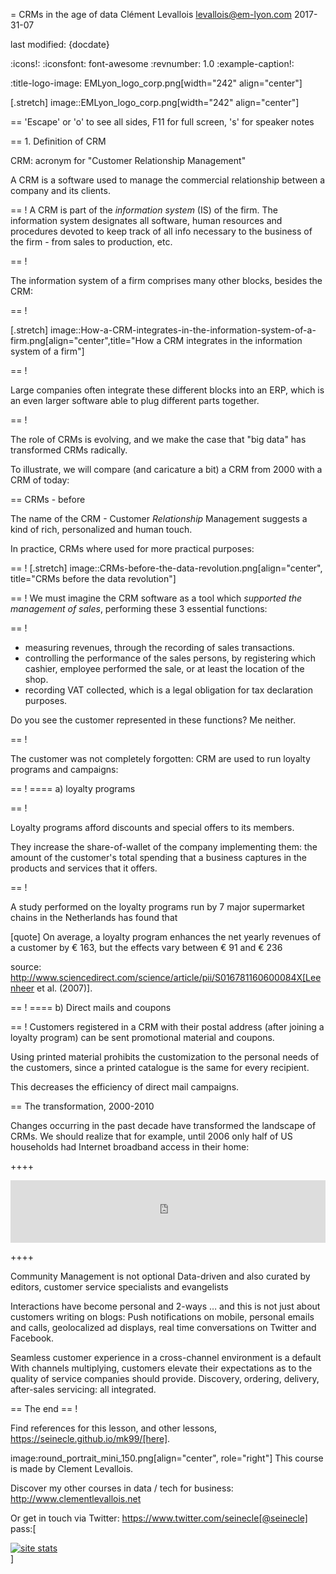 = CRMs in the age of data
Clément Levallois <levallois@em-lyon.com>
2017-31-07

last modified: {docdate}

:icons!:
:iconsfont:   font-awesome
:revnumber: 1.0
:example-caption!:

:title-logo-image: EMLyon_logo_corp.png[width="242" align="center"]

[.stretch]
image::EMLyon_logo_corp.png[width="242" align="center"]


==  'Escape' or 'o' to see all sides, F11 for full screen, 's' for speaker notes


==  1. Definition of CRM

CRM: acronym for "Customer Relationship Management"

A CRM is a software used to manage the commercial relationship between a company and its clients.

==  !
A CRM is part of the *information system* (IS) of the firm. The information system designates all software, human resources and procedures devoted to keep track of all info necessary to the business of the firm - from sales to production, etc.

==  !

The information system of a firm comprises many other blocks, besides the CRM:

==  !

[.stretch]
image::How-a-CRM-integrates-in-the-information-system-of-a-firm.png[align="center",title="How a CRM integrates in the information system of a firm"]


==  !

Large companies often integrate these different blocks into an ERP, which is an even larger software able to plug different parts together.

==  !

The role of CRMs is evolving, and we make the case that "big data" has transformed CRMs radically.

To illustrate, we will compare (and caricature a bit) a CRM from 2000 with a CRM of today:

==  CRMs - before

The name of the CRM - Customer *Relationship* Management suggests a kind of rich, personalized and human touch.

In practice, CRMs where used for more practical purposes:

==  !
[.stretch]
image::CRMs-before-the-data-revolution.png[align="center", title="CRMs before the data revolution"]


==  !
We must imagine the CRM software as a tool which *supported the management of sales*, performing these 3 essential functions:

==  !
- measuring revenues, through the recording of sales transactions.
- controlling the performance of the sales persons, by registering which cashier, employee performed the sale, or at least the location of the shop.
- recording VAT collected, which is a legal obligation for tax declaration purposes.

Do you see the customer represented in these functions? Me neither.

==  !

The customer was not completely forgotten: CRM are used to run loyalty programs and campaigns:

==  !
==== a) loyalty programs

==  !

Loyalty programs afford discounts and special offers to its members.

They increase the share-of-wallet of the company implementing them: the amount of the customer's total spending that a business captures in the products and services that it offers.

==  !

A study performed on the loyalty programs run by 7 major supermarket chains in the Netherlands has found that

[quote]
On average, a loyalty program enhances the net yearly revenues of a customer by € 163, but the effects vary between € 91 and € 236

source: http://www.sciencedirect.com/science/article/pii/S016781160600084X[Leenheer et al. (2007)].

==  !
==== b) Direct mails and coupons

==  !
Customers registered in a CRM with their postal address (after joining a loyalty program) can be sent promotional material and coupons.

Using printed material prohibits the customization to the personal needs of the customers, since a printed catalogue is the same for every recipient.

This decreases the efficiency of direct mail campaigns.

==  The transformation, 2000-2010

Changes occurring in the past decade have transformed the landscape of CRMs. We should realize that for example, until 2006 only half of US households had Internet broadband access in their home:

++++
<iframe src="http://www.pewinternet.org/chart/home-broadband-use/iframe/" id="pew17070" scrolling="no" width="100%" height="100px" frameborder="0"></iframe>

<script type='text/javascript'id='pew-iframe'>(function(){function async_load(){var s=document.createElement('script');s.type='text/javascript';s.async=true;s.src='http://www.pewinternet.org/wp-content/plugins/pew-scripts/js/iframeResizer.min.js';s.onload=s.onreadystatechange=function(){var rs=this.readyState;try{iFrameResize([],'iframe#pew17070')}catch(e){}};var embedder=document.getElementById('pew-iframe');embedder.parentNode.insertBefore(s,embedder)}if(window.attachEvent)window.attachEvent('onload',async_load);else window.addEventListener('load',async_load,false)})();</script>
++++

Community Management is not optional
Data-driven and also curated by editors, customer service specialists and evangelists

Interactions have become personal and 2-ways
… and this is not just about customers writing on blogs:
Push notifications on mobile, personal emails and calls, geolocalized ad displays, real time conversations on Twitter and Facebook.

Seamless customer experience in a cross-channel environment is a default
With channels multiplying, customers elevate their expectations as to the quality of service companies should provide.
Discovery, ordering, delivery, after-sales servicing: all integrated.





==  The end
==  !

Find references for this lesson, and other lessons, https://seinecle.github.io/mk99/[here].

image:round_portrait_mini_150.png[align="center", role="right"]
This course is made by Clement Levallois.

Discover my other courses in data / tech for business: http://www.clementlevallois.net

Or get in touch via Twitter: https://www.twitter.com/seinecle[@seinecle]
pass:[    <!-- Start of StatCounter Code for Default Guide -->
    <script type="text/javascript">
        var sc_project = 11411204;
        var sc_invisible = 1;
        var sc_security = "11411204";
        var scJsHost = (("https:" == document.location.protocol) ?
            "https://secure." : "http://www.");
        document.write("<sc" + "ript type='text/javascript' src='" +
            scJsHost +
            "statcounter.com/counter/counter.js'></" + "script>");
    </script>
    <noscript><div class="statcounter"><a title="site stats"
    href="http://statcounter.com/" target="_blank"><img
    class="statcounter"
    src="//c.statcounter.com/11411204/0/11411204/1/" alt="site
    stats"></a></div></noscript>
    <!-- End of StatCounter Code for Default Guide -->]

